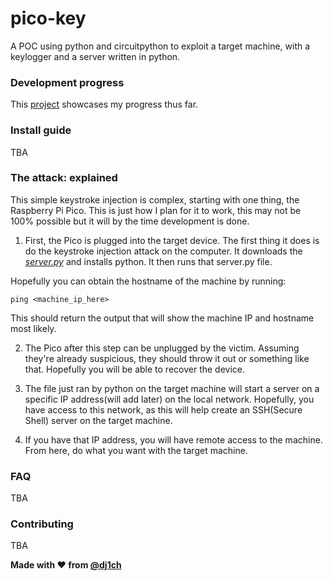 # pico-key
A POC using python and circuitpython to exploit a target machine, with a keylogger and a server written in python. 

### Development progress
This [project](https://github.com/users/dj1ch/projects/3) showcases my progress thus far.

### Install guide
TBA

### The attack: explained
This simple keystroke injection is complex, starting with one thing, the Raspberry Pi Pico. This is just how I plan for it to work, this may not be 100% possible but it will by the time development is done. 

1. First, the Pico is plugged into the target device. The first thing it does is do the keystroke injection attack on the computer. It downloads the *[server.py](/victim/server.py)* and installs python. It then runs that server.py file. 

Hopefully you can obtain the hostname of the machine by running: 

```shell
ping <machine_ip_here>
```

This should return the output that will show the machine IP and hostname most likely. 

2. The Pico after this step can be unplugged by the victim. Assuming they're already suspicious, they should throw it out or something like that. Hopefully you will be able to recover the device.

3. The file just ran by python on the target machine will start a server on a specific IP address(will add later) on the local network. Hopefully, you have access to this network, as this will help create an SSH(Secure Shell) server on the target machine. 

4. If you have that IP address, you will have remote access to the machine. From here, do what you want with the target machine. 

### FAQ
TBA 

### Contributing
TBA

**Made with :heart: from [@dj1ch](https://github.com/dj1ch)**